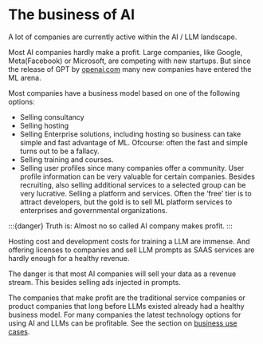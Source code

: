 # The business of AI

A lot of companies are currently active within the AI / LLM landscape. 

Most AI companies hardly make a profit. Large companies, like Google, Meta(Facebook) or Microsoft, are competing with new startups. But since the release of GPT by [openai.com](https://openai.com/) many new companies have entered the ML arena.

Most companies have a business model based on one of the following options:
* Selling consultancy
* Selling hosting
* Selling Enterprise solutions, including hosting so business can take simple and fast advantage of ML. Ofcourse: often the fast and simple turns out to be a fallacy.
* Selling training and courses.
* Selling user profiles since many companies offer a community. User profile information can be very valuable for certain companies. Besides recruiting, also selling additional services to a selected group can be very lucrative.
Selling a platform and services. Often the ‘free’ tier is to attract developers, but the gold is to sell ML platform services to enterprises and governmental organizations.

:::{danger}
Truth is: Almost no so called AI company makes profit.
:::

Hosting cost and development costs for training a LLM are immense. And offering licenses to companies and sell LLM prompts as SAAS services are hardly enough for a healthy revenue. 

The danger is that most AI companies will sell your data as a revenue stream. This besides selling ads injected in prompts.

The companies that make profit are the traditional service companies or product companies that long before LLMs existed already had a healthy business model. For many companies the latest technology options for using AI and LLMs can be profitable. See the section on [business use cases](ml-business-use).

